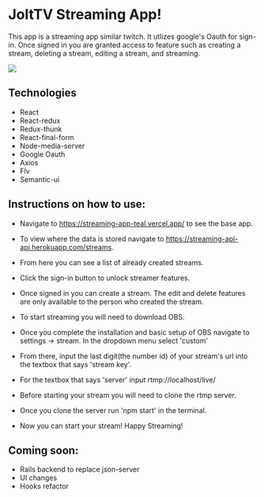 # JoltTV Streaming App!

This app is a streaming app similar twitch. It utlizes google's Oauth for sign-in. Once signed in you are granted access to feature such as creating a stream, deleting a stream, editing a stream, and streaming. 

<img src="https://i.imgur.com/CrKdz1b.png" />

## Technologies

* React
* React-redux
* Redux-thunk
* React-final-form
* Node-media-server
* Google Oauth
* Axios
* Flv
* Semantic-ui

## Instructions on how to use:

* Navigate to https://streaming-app-teal.vercel.app/ to see the base app. 
* To view where the data is stored navigate to https://streaming-api-api.herokuapp.com/streams.
* From here you can see a list of already created streams.
* Click the sign-in button to unlock streamer features.
* Once signed in you can create a stream. The edit and delete features are only available to the person who created the stream.

* To start streaming you will need to download OBS. 
* Once you complete the installation and basic setup of OBS navigate to settings -> stream. In the dropdown menu select 'custom'
* From there, input the last digit(the number id) of your stream's url into the textbox that says 'stream key'.
* For the textbox that says 'server' input rtmp://localhost/live/

* Before starting your stream you will need to clone the rtmp server.
* Once you clone the server run 'npm start' in the terminal.
* Now you can start your stream! Happy Streaming!

## Coming soon:

* Rails backend to replace json-server
* UI changes
* Hooks refactor
